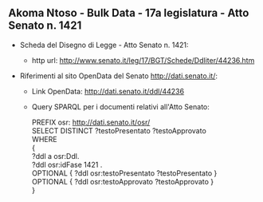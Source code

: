## Akoma Ntoso - Bulk Data - 17a legislatura - Atto Senato n. 1421 ##

* Scheda del Disegno di Legge - Atto Senato n. 1421:
	* http url: http://www.senato.it/leg/17/BGT/Schede/Ddliter/44236.htm

* Riferimenti al sito OpenData del Senato http://dati.senato.it/:
	* Link OpenData: http://dati.senato.it/ddl/44236
	* Query SPARQL per i documenti relativi all'Atto Senato:

        PREFIX osr: <http://dati.senato.it/osr/>  
		SELECT DISTINCT ?testoPresentato ?testoApprovato  
		WHERE  
		{  
		    ?ddl a osr:Ddl.  
		    ?ddl osr:idFase 1421 .  
		    OPTIONAL { ?ddl osr:testoPresentato ?testoPresentato }  
		    OPTIONAL { ?ddl osr:testoApprovato ?testoApprovato }  
		}
		